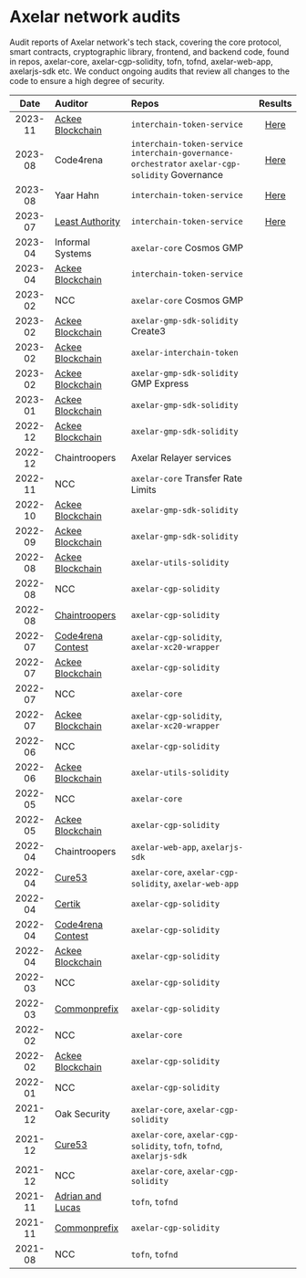 # Axelar network audits

Audit reports of Axelar network's tech stack,
covering the core protocol, smart contracts, cryptographic library, frontend, and backend code,
found in repos, axelar-core, axelar-cgp-solidity, tofn, tofnd,
axelar-web-app, axelarjs-sdk etc.
We conduct ongoing audits that review all changes to the code to ensure a high degree of security.

|  Date   | Auditor                                                                               | Repos                                                                                            |                                                         Results                                                         |
| :-----: | :------------------------------------------------------------------------------------ | :----------------------------------------------------------------------------------------------- | :---------------------------------------------------------------------------------------------------------------------: |
| 2023-11 | [Ackee Blockchain](audits/2023-11%20Ackee%20Blockchain.pdf)                           | `interchain-token-service`                                                                       | [Here](https://bright-ambert-2bd.notion.site/54aa710306f5468285ad073f41853df5?v=6a8e046ff96345349ab7d69a5e788f1b&pvs=4) |
| 2023-08 | Code4rena                                                                             | `interchain-token-service` `interchain-governance-orchestrator` `axelar-cgp-solidity` Governance | [Here](https://bright-ambert-2bd.notion.site/20214ae173e44ce98116add6adb20986?v=061b5affc40544409505fc63a4729217&pvs=4) |
| 2023-08 | Yaar Hahn                                                                             | `interchain-token-service`                                                                       | [Here](https://bright-ambert-2bd.notion.site/8e1db8cbf7354ec2b4083953cdca6b63?v=dd2ad354f9324aa5a2d76d7524c255e8&pvs=4) |
| 2023-07 | [Least Authority](audits/2023-07%20Least%20Authority.pdf)                             | `interchain-token-service`                                                                       |    [Here](https://bright-ambert-2bd.notion.site/9e0ab83db078454087eb1c6e19204396?v=80e2c975183948f891293536eddd539f)    |
| 2023-04 | Informal Systems                                                                      | `axelar-core` Cosmos GMP                                                                         |                                                                                                                         |
| 2023-04 | [Ackee Blockchain](audits/2023-04%20Ackee%20Blockchain.pdf)                           | `interchain-token-service`                                                                       |                                                                                                                         |
| 2023-02 | NCC                                                                                   | `axelar-core` Cosmos GMP                                                                         |                                                                                                                         |
| 2023-02 | [Ackee Blockchain](audits/2023-02%20Ackee%20Blockchain-3.pdf)                         | `axelar-gmp-sdk-solidity` Create3                                                                |                                                                                                                         |
| 2023-02 | [Ackee Blockchain](audits/2023-02%20Ackee%20Blockchain-2.pdf)                         | `axelar-interchain-token`                                                                        |                                                                                                                         |
| 2023-02 | [Ackee Blockchain](audits/2023-02%20Ackee%20Blockchain.pdf)                           | `axelar-gmp-sdk-solidity` GMP Express                                                            |                                                                                                                         |
| 2023-01 | [Ackee Blockchain](audits/2023-01%20Ackee%20Blockchain.pdf)                           | `axelar-gmp-sdk-solidity`                                                                        |                                                                                                                         |
| 2022-12 | [Ackee Blockchain](audits/2022-12%20Ackee%20Blockchain.pdf)                           | `axelar-gmp-sdk-solidity`                                                                        |                                                                                                                         |
| 2022-12 | Chaintroopers                                                                         | Axelar Relayer services                                                                          |                                                                                                                         |
| 2022-11 | NCC                                                                                   | `axelar-core` Transfer Rate Limits                                                               |                                                                                                                         |
| 2022-10 | [Ackee Blockchain](audits/2022-10%20Ackee%20Blockchain.pdf)                           | `axelar-gmp-sdk-solidity`                                                                        |                                                                                                                         |
| 2022-09 | [Ackee Blockchain](audits/2022-09%20Ackee%20Blockchain.pdf)                           | `axelar-gmp-sdk-solidity`                                                                        |                                                                                                                         |
| 2022-08 | [Ackee Blockchain](audits/2022-08%20Ackee%20blockchain.pdf)                           | `axelar-utils-solidity`                                                                          |                                                                                                                         |
| 2022-08 | NCC                                                                                   | `axelar-cgp-solidity`                                                                            |                                                                                                                         |
| 2022-08 | [Chaintroopers](audits/2022-08%20Chaintroopers.pdf)                                   | `axelar-cgp-solidity`                                                                            |                                                                                                                         |
| 2022-07 | [Code4rena Contest](https://code4rena.com/contests/2022-07-axelar-network-v2-contest) | `axelar-cgp-solidity`, `axelar-xc20-wrapper`                                                     |                                                                                                                         |
| 2022-07 | [Ackee Blockchain](audits/2022-07%20Ackee%20blockchain-v2.pdf)                        | `axelar-cgp-solidity`                                                                            |                                                                                                                         |
| 2022-07 | NCC                                                                                   | `axelar-core`                                                                                    |                                                                                                                         |
| 2022-07 | [Ackee Blockchain](audits/2022-07%20Ackee%20blockchain.pdf)                           | `axelar-cgp-solidity`, `axelar-xc20-wrapper`                                                     |                                                                                                                         |
| 2022-06 | NCC                                                                                   | `axelar-cgp-solidity`                                                                            |                                                                                                                         |
| 2022-06 | [Ackee Blockchain](audits/2022-06%20Ackee%20blockchain.pdf)                           | `axelar-utils-solidity`                                                                          |                                                                                                                         |
| 2022-05 | NCC                                                                                   | `axelar-core`                                                                                    |                                                                                                                         |
| 2022-05 | [Ackee Blockchain](audits/2022-05%20Ackee%20blockchain.pdf)                           | `axelar-cgp-solidity`                                                                            |                                                                                                                         |
| 2022-04 | Chaintroopers                                                                         | `axelar-web-app`, `axelarjs-sdk`                                                                 |                                                                                                                         |
| 2022-04 | [Cure53](audits/2022-04%20Cure53.pdf)                                                 | `axelar-core`, `axelar-cgp-solidity`, `axelar-web-app`                                           |                                                                                                                         |
| 2022-04 | [Certik](audits/2022-04%20Certik.pdf)                                                 | `axelar-cgp-solidity`                                                                            |                                                                                                                         |
| 2022-04 | [Code4rena Contest](https://code4rena.com/reports/2022-04-axelar)                     | `axelar-cgp-solidity`                                                                            |                                                                                                                         |
| 2022-04 | [Ackee Blockchain](audits/2022-04%20Ackee%20blockchain.pdf)                           | `axelar-cgp-solidity`                                                                            |                                                                                                                         |
| 2022-03 | NCC                                                                                   | `axelar-cgp-solidity`                                                                            |                                                                                                                         |
| 2022-03 | [Commonprefix](audits/2022-03%20Commonprefix.pdf)                                     | `axelar-cgp-solidity`                                                                            |                                                                                                                         |
| 2022-02 | NCC                                                                                   | `axelar-core`                                                                                    |                                                                                                                         |
| 2022-02 | [Ackee Blockchain](audits/2022-02%20Ackee%20blockchain.pdf)                           | `axelar-cgp-solidity`                                                                            |                                                                                                                         |
| 2022-01 | NCC                                                                                   | `axelar-cgp-solidity`                                                                            |                                                                                                                         |
| 2021-12 | Oak Security                                                                          | `axelar-core`, `axelar-cgp-solidity`                                                             |                                                                                                                         |
| 2021-12 | [Cure53](audits/2021-12%20Cure53.pdf)                                                 | `axelar-core`, `axelar-cgp-solidity`, `tofn`, `tofnd`, `axelarjs-sdk`                            |                                                                                                                         |
| 2021-12 | NCC                                                                                   | `axelar-core`, `axelar-cgp-solidity`                                                             |                                                                                                                         |
| 2021-11 | [Adrian and Lucas](audits/2021-11%20Adrian%20and%20Lucas.pdf)                         | `tofn`, `tofnd`                                                                                  |                                                                                                                         |
| 2021-11 | [Commonprefix](audits/2021-11%20Commonprefix.pdf)                                     | `axelar-cgp-solidity`                                                                            |                                                                                                                         |
| 2021-08 | NCC                                                                                   | `tofn`, `tofnd`                                                                                  |                                                                                                                         |
